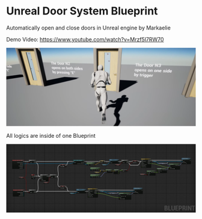 # Unreal Door System Blueprint

Automatically open and close doors in Unreal engine by Markaelie

Demo Video: https://www.youtube.com/watch?v=Mrzf5l7RW70

<p align="center">
  <img width="820" height="auto" src="https://github.com/markaelie/Unreal-DoorSystem-Blueprint/blob/master/Unreal-Door-System.png?raw=true">
</p>

All logics are inside of one Blueprint

<p align="center">
  <img width="820" height="auto" src="https://github.com/markaelie/Unreal-DoorSystem-Blueprint/blob/master/Unreal-Door-System-Blueprint.png?raw=true">
</p>
